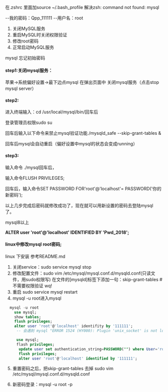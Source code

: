<!--
 * @Author: shouxie
 * @Date: 2020-02-29 12:12:01
 * @Description:  
--> 

在.zshrc 里面加source ~/.bash_profile 解决zsh: command not found: mysql

--我的密码：Qpp_111111
--用户名：root

1. 关闭MySQL服务
2. 重启MySQL时关闭权限验证
3. 修改root密码
4. 正常启动MySQL服务

mysql 忘记初始密码

#### step1:关闭mysql服务：

苹果->系统偏好设置->最下边点mysql 在弹出页面中 关闭mysql服务（点击stop mysql server）

#### step2:

进入终端输入：cd /usr/local/mysql/bin/回车后

登录管理员权限sudo su

回车后输入以下命令来禁止mysql验证功能./mysqld_safe --skip-grant-tables &

回车后mysql会自动重启（偏好设置中mysql的状态会变成running）

#### step3:

输入命令 ./mysql回车后，

输入命令FLUSH PRIVILEGES;

回车后，输入命令SET PASSWORD FOR'root'@'localhost'= PASSWORD('你的新密码');

以上几步完成后密码就修改成功了，现在就可以用新设置的密码去登陆mysql 了。
 

mysql8以上 

**ALTER user 'root'@'localhost' IDENTIFIED BY 'Pwd_2018';**



#### linux中修改mysql root密码;
linux 下安装 参考README.md

1. 关闭service：sudo service mysql stop
2. 修改配置文件：sudo vim /etc/mysql/mysql.conf.d/mysqld.conf(只读文件，用sudo权限写)
    在文件的[mysqld]标签下添加一句：skip-grant-tables   # 不需要权限验证
    wq!
3. 重启 sudo service mysql restart
4. mysql -u root进入mysql
```sql
  mysql -u root
    use mysql;
    show tables;
    flush privileges;
    alter user 'root'@'localhost' identifity by '111111';
     -- 会遇到 mysql "ERROR 1524 (HY000): Plugin 'unix_socket' is not loaded"  #不正确的auth插件。可能需要重新启动mysql服务；参考https://stackoverflow.com/questions/37879448/mysql-fails-on-mysql-error-1524-hy000-plugin-auth-socket-is-not-loaded

     use mysql;
     flash privileges;
      update user set authentication_string=PASSWORD("") where User='root';
      flush privileges;
      alter user 'root'@'localhost' identified by '111111';
```

5. 重置密码之后，把skip-grant-tables 去掉
sudo vim /etc/mysql/mysql.conf.d/mysqld.conf

6. 新密码登录：mysql -u root -p